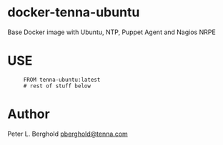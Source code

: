 # docker-tenna-ubuntu
Base Docker image with Ubuntu, NTP, Puppet Agent and Nagios NRPE 

# USE

```  # Dockerfile for some project
     FROM tenna-ubuntu:latest
     # rest of stuff below

```

# Author

Peter L. Berghold <pberghold@tenna.com>


